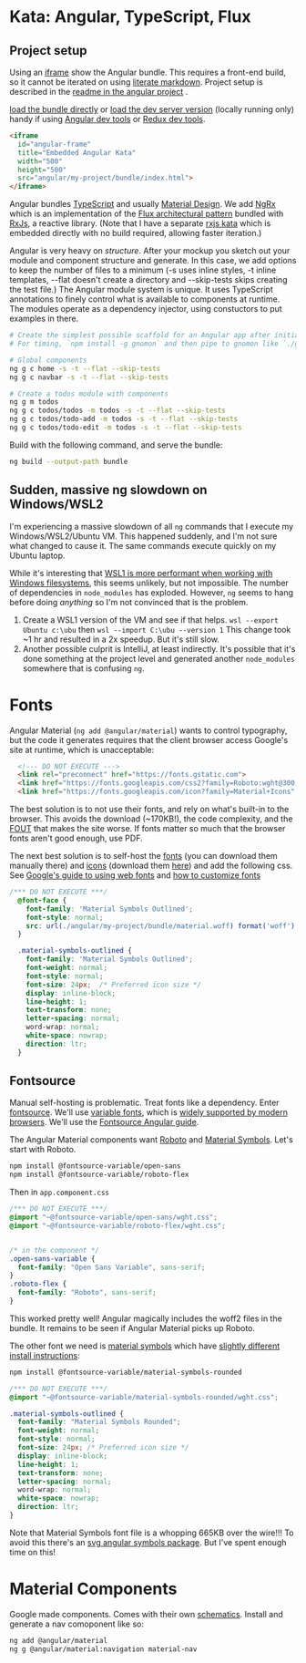 <!--<!DOCTYPE html>
<html lang="en">
<head>
  <meta charset="UTF-8">
  <meta name="keywords" content="Simpatico, physics">
  <meta name="author" content="jbr">
  <title>SimpatiCode: Angular, TypeScript, Flux</title>

  <link id="favicon" rel="icon" type="image/svg+xml" href="data:image/svg+xml,
    <svg xmlns='http://www.w3.org/2000/svg' viewBox='0 0 1 1'>
        <rect width='1' height='1' fill='pink' />
    </svg>"/>
  <link href="/style.css" rel="stylesheet" type="text/css" >
  <link href="/kata/highlight.github-dark.css" rel="stylesheet" >
  <script type="module">
    import hljs from '/kata/highlight.min.js';
    import javascript from '/kata/highlight.javascript.min.js';
    hljs.registerLanguage('javascript', javascript);
    document.addEventListener('DOMContentLoaded', () => {
      document.querySelectorAll('pre code').forEach((el) => {
        hljs.highlightElement (el);
      });
    });
  </script>
  <script src="/testable.js" type="module"></script>

</head>-->

# Kata: Angular, TypeScript, Flux

## Project setup

Using an [iframe](https://developer.mozilla.org/en-US/docs/Web/HTML/Element/iframe) show the Angular bundle.
This requires a front-end build, so it cannot be iterated on using [literate markdown](/lit).
Project setup is described in the [readme in the angular project](angular/my-project/README) .

[load the bundle directly](angular/my-project/bundle/index.html) or
[load the dev server version](http://localhost:4200/) (locally running only)
handy if using [Angular dev tools](https://angular.io/guide/devtools) or
[Redux dev tools](https://chrome.google.com/webstore/detail/redux-devtools/lmhkpmbekcpmknklioeibfkpmmfibljd).

```html
<iframe
  id="angular-frame"
  title="Embedded Angular Kata"
  width="500"
  height="500"
  src="angular/my-project/bundle/index.html">
</iframe>
```

Angular bundles [TypeScript](https://www.typescriptlang.org/)
and usually [Material Design](https://m3.material.io/).
We add [NgRx](https://ngrx.io/)
which is an implementation of the [Flux architectural pattern](https://www.newline.co/fullstack-react/p/intro-to-flux-and-redux/)
bundled with [RxJs](https://rxjs.dev/guide/overview), a reactive library.
(Note that I have a separate [rxjs kata](rxjs) which is embedded directly with no build required, allowing faster iteration.)

Angular is very heavy on *structure*.
After your mockup you sketch out your module and component structure and generate.
In this case, we add options to keep the number of files to a minimum (-s uses inline styles, -t inline templates, --flat doesn't create a directory and --skip-tests skips creating the test file.)
The Angular module system is unique. It uses TypeScript annotations to finely control what is available to components at runtime.
The modules operate as a dependency injector, using constuctors to put examples in there.
```bash
# Create the simplest possible scaffold for an Angular app after initial `ng new my-project`
# For timing, `npm install -g gnomon` and then pipe to gnomon like `./gen.sh | gnomon`

# Global components
ng g c home -s -t --flat --skip-tests
ng g c navbar -s -t --flat --skip-tests

# Create a todos module with components
ng g m todos
ng g c todos/todos -m todos -s -t --flat --skip-tests
ng g c todos/todo-add -m todos -s -t --flat --skip-tests
ng g c todos/todo-edit -m todos -s -t --flat --skip-tests
```

Build with the following command, and serve the bundle:

```bash
ng build --output-path bundle
```


## Sudden, massive ng slowdown on Windows/WSL2
I'm experiencing a massive slowdown of all `ng` commands that I execute my Windows/WSL2/Ubuntu VM.
This happened suddenly, and I'm not sure what changed to cause it.
The same commands execute quickly on my Ubuntu laptop.

While it's interesting that [WSL1 is more performant when working with Windows filesystems](https://stackoverflow.com/questions/68972448/why-is-wsl-extremely-slow-when-compared-with-native-windows-npm-yarn-processing), this seems unlikely, but not impossible.
The number of dependencies in `node_modules` has exploded.
However, `ng` seems to hang before doing *anything* so I'm not convinced that is the problem.

  1. Create a WSL1 version of the VM and see if that helps.
    `wsl --export Ubuntu c:\ubu` then `wsl --import C:\ubu --version 1`
     This change took ~1 hr and resulted in a 2x speedup. But it's still slow.
  2. Another possible culprit is IntelliJ, at least indirectly.
     It's possible that it's done something at the project level and generated another `node_modules` somewhere that is confusing `ng`.

# Fonts

Angular Material (`ng add @angular/material`) wants to control typography, but the code it generates requires that the client browser access Google's site at runtime, which is unacceptable:
```html
  <!--- DO NOT EXECUTE --->
  <link rel="preconnect" href="https://fonts.gstatic.com">
  <link href="https://fonts.googleapis.com/css2?family=Roboto:wght@300;400;500&display=swap" rel="stylesheet">
  <link href="https://fonts.googleapis.com/icon?family=Material+Icons" rel="stylesheet">
```
The best solution is to not use their fonts, and rely on what's built-in to the browser.
This avoids the download (~170KB!), the code complexity, and the [FOUT](https://fonts.google.com/knowledge/glossary/fout) that makes the site worse.
If fonts matter so much that the browser fonts aren't good enough, use PDF.

The next best solution is to self-host the [fonts](https://fonts.google.com/specimen/Roboto?query=roboto) (you can download them manually there)
and [icons](https://developers.google.com/fonts/docs/material_symbols#browsing_and_downloading_individual_icons) (download them [here](https://github.com/google/material-design-icons/tree/master/variablefont))
and add the following css. See [Google's guide to using web fonts](https://fonts.google.com/knowledge/using_type/using_web_fonts)
and [how to customize fonts](https://material.angular.io/guide/typography#customization)

```css
/*** DO NOT EXECUTE ***/
  @font-face {
    font-family: 'Material Symbols Outlined';
    font-style: normal;
    src: url(./angular/my-project/bundle/material.woff) format('woff');
  }

  .material-symbols-outlined {
    font-family: 'Material Symbols Outlined';
    font-weight: normal;
    font-style: normal;
    font-size: 24px;  /* Preferred icon size */
    display: inline-block;
    line-height: 1;
    text-transform: none;
    letter-spacing: normal;
    word-wrap: normal;
    white-space: nowrap;
    direction: ltr;
  }
```

## Fontsource

Manual self-hosting is problematic. Treat fonts like a dependency.
Enter [fontsource](https://fontsource.org/docs/getting-started/introduction).
We'll use [variable fonts](https://fontsource.org/docs/getting-started/variable),
which is [widely supported by modern browsers](https://caniuse.com/?search=variable%20font).
We'll use the [Fontsource Angular guide](https://fontsource.org/docs/guides/angular).

The Angular Material components want [Roboto](https://fonts.google.com/specimen/Roboto?query=roboto) and [Material Symbols](https://fontsource.org/docs/getting-started/material-symbols).
Let's start with Roboto.

```bash
npm install @fontsource-variable/open-sans
npm install @fontsource-variable/roboto-flex
```

Then in `app.component.css`

```css
/*** DO NOT EXECUTE ***/
@import "~@fontsource-variable/open-sans/wght.css";
@import "~@fontsource-variable/roboto-flex/wght.css";


/* in the component */
.open-sans-variable {
  font-family: "Open Sans Variable", sans-serif;
}
.roboto-flex {
  font-family: "Roboto", sans-serif;
}
```

This worked pretty well! Angular magically includes the woff2 files in the bundle. It remains to be seen if Angular Material picks up Roboto.

The other font we need is [material symbols](https://fonts.google.com/icons?icon.style=Rounded)
which have [slightly different install instructions](https://fontsource.org/docs/getting-started/material-symbols):

```bash
npm install @fontsource-variable/material-symbols-rounded
```
```css
/*** DO NOT EXECUTE ***/
@import "~@fontsource-variable/material-symbols-rounded/wght.css";

.material-symbols-outlined {
  font-family: "Material Symbols Rounded";
  font-weight: normal;
  font-style: normal;
  font-size: 24px; /* Preferred icon size */
  display: inline-block;
  line-height: 1;
  text-transform: none;
  letter-spacing: normal;
  word-wrap: normal;
  white-space: nowrap;
  direction: ltr;
}
```

Note that Material Symbols font file is a whopping 665KB over the wire!!!
To avoid this there's an [svg angular symbols package](https://github.com/marella/material-design-icons/tree/main/svg#readme).
But I've spent enough time on this!

# Material Components

Google made components. Comes with their own [schematics](https://material.angular.io/guide/schematics).
Install and generate a nav comoponent like so:

```bash
ng add @angular/material
ng g @angular/material:navigation material-nav
```
